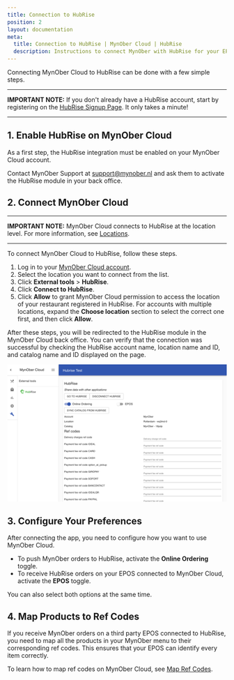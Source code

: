 ```yaml
---
title: Connection to HubRise
position: 2
layout: documentation
meta:
  title: Connection to HubRise | MynOber Cloud | HubRise
  description: Instructions to connect MynOber with HubRise for your EPOS to work with other apps as a cohesive whole. Connect apps and synchronise your data.
---
```


Connecting MynOber Cloud to HubRise can be done with a few simple steps.

---

**IMPORTANT NOTE:** If you don't already have a HubRise account, start by registering on the [HubRise Signup Page](https://manager.hubrise.com/signup). It only takes a minute!

---

## 1. Enable HubRise on MynOber Cloud

As a first step, the HubRise integration must be enabled on your MynOber Cloud account.

Contact MynOber Support at [support@mynober.nl](mailto:support@mynober.nl) and ask them to activate the HubRise module in your back office.

## 2. Connect MynOber Cloud

---

**IMPORTANT NOTE:** MynOber Cloud connects to HubRise at the location level. For more information, see [Locations](/docs/locations/).

---

To connect MynOber Cloud to HubRise, follow these steps.

1. Log in to your [MynOber Cloud account](https://cloud.mynober.nl/).
1. Select the location you want to connect from the list.
1. Click **External tools** > **HubRise**.
1. Click **Connect to HubRise**.
1. Click **Allow** to grant MynOber Cloud permission to access the location of your restaurant registered in HubRise. For accounts with multiple locations, expand the **Choose location** section to select the correct one first, and then click **Allow**.

After these steps, you will be redirected to the HubRise module in the MynOber Cloud back office.
You can verify that the connection was successful by checking the HubRise account name, location name and ID, and catalog name and ID displayed on the page.

![MynOber Cloud HubRise Connection Page](../images/001-en-mynober-cloud-hubrise-module.png)

## 3. Configure Your Preferences

After connecting the app, you need to configure how you want to use MynOber Cloud.

- To push MynOber orders to HubRise, activate the **Online Ordering** toggle.
- To receive HubRise orders on your EPOS connected to MynOber Cloud, activate the **EPOS** toggle.

You can also select both options at the same time.

## 4. Map Products to Ref Codes

If you receive MynOber orders on a third party EPOS connected to HubRise, you need to map all the products in your MynOber menu to their corresponding ref codes. This ensures that your EPOS can identify every item correctly.

To learn how to map ref codes on MynOber Cloud, see [Map Ref Codes](/apps/mynober/map-ref-codes).
